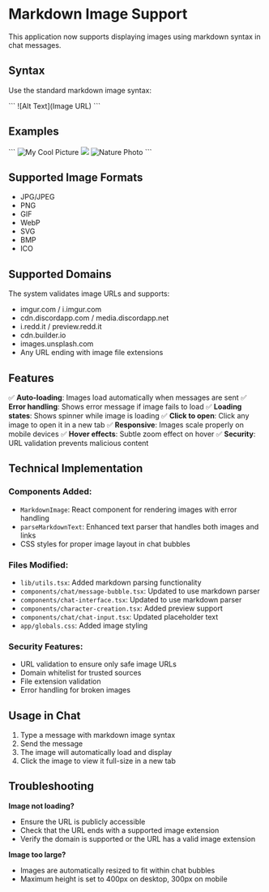 # Markdown Image Support

This application now supports displaying images using markdown syntax in chat messages.

## Syntax

Use the standard markdown image syntax:

\`\`\`
![Alt Text](Image URL)
\`\`\`

## Examples

\`\`\`
![My Cool Picture](https://example.com/image.jpg)
![](https://i.imgur.com/sample.png)
![Nature Photo](https://images.unsplash.com/photo-sample.webp)
\`\`\`

## Supported Image Formats

- JPG/JPEG
- PNG
- GIF
- WebP
- SVG
- BMP
- ICO

## Supported Domains

The system validates image URLs and supports:

- imgur.com / i.imgur.com
- cdn.discordapp.com / media.discordapp.net
- i.redd.it / preview.redd.it
- cdn.builder.io
- images.unsplash.com
- Any URL ending with image file extensions

## Features

✅ **Auto-loading**: Images load automatically when messages are sent
✅ **Error handling**: Shows error message if image fails to load
✅ **Loading states**: Shows spinner while image is loading
✅ **Click to open**: Click any image to open it in a new tab
✅ **Responsive**: Images scale properly on mobile devices
✅ **Hover effects**: Subtle zoom effect on hover
✅ **Security**: URL validation prevents malicious content

## Technical Implementation

### Components Added:

- `MarkdownImage`: React component for rendering images with error handling
- `parseMarkdownText`: Enhanced text parser that handles both images and links
- CSS styles for proper image layout in chat bubbles

### Files Modified:

- `lib/utils.tsx`: Added markdown parsing functionality
- `components/chat/message-bubble.tsx`: Updated to use markdown parser
- `components/chat-interface.tsx`: Updated to use markdown parser
- `components/character-creation.tsx`: Added preview support
- `components/chat/chat-input.tsx`: Updated placeholder text
- `app/globals.css`: Added image styling

### Security Features:

- URL validation to ensure only safe image URLs
- Domain whitelist for trusted sources
- File extension validation
- Error handling for broken images

## Usage in Chat

1. Type a message with markdown image syntax
2. Send the message
3. The image will automatically load and display
4. Click the image to view it full-size in a new tab

## Troubleshooting

**Image not loading?**

- Ensure the URL is publicly accessible
- Check that the URL ends with a supported image extension
- Verify the domain is supported or the URL has a valid image extension

**Image too large?**

- Images are automatically resized to fit within chat bubbles
- Maximum height is set to 400px on desktop, 300px on mobile
